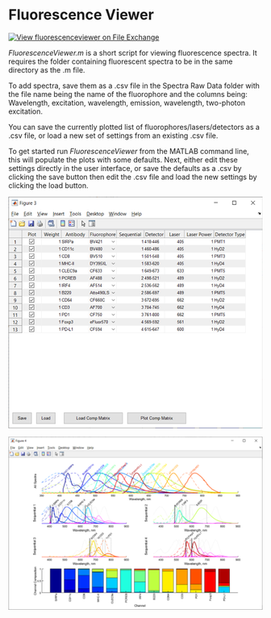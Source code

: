 # Fluorescence Viewer
[![View fluorescenceviewer on File Exchange](https://www.mathworks.com/matlabcentral/images/matlab-file-exchange.svg)](https://www.mathworks.com/matlabcentral/fileexchange/73664-fluorescenceviewer)



*FluorescenceViewer.m* is a short script for viewing fluorescence spectra. It requires the folder containing fluorescent spectra to be in the same directory as the .m file.



To add spectra, save them as a .csv file in the Spectra Raw Data folder with the file name being the name of the fluorophore and the columns being: Wavelength, excitation, wavelength, emission, wavelength, two-photon excitation.



You can save the currently plotted list of fluorophores/lasers/detectors as a .csv file, or load a new set of settings from an existing .csv file.



To get started run *FluorescenceViewer* from the MATLAB command line, this will populate the plots with some defaults. Next, either edit these settings directly in the user interface, or save the defaults as a .csv by clicking the save button then edit the .csv file and load the new settings by clicking the load button.

![Main User Interface](https://github.com/DrStoltzfus/fluorescenceviewer/blob/master/ExampleOutputs/MainUserInterface.png?raw=true)

![Plot Output](https://github.com/DrStoltzfus/fluorescenceviewer/blob/master/ExampleOutputs/FluorescencePlots.png?raw=true)





